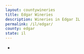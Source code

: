 ```yaml
---
layout: countywineries
title: Edgar Wineries
description: Wineries in Edgar IL
permalink: /il/edgar/
county: edgar
state: il
---
```

-
